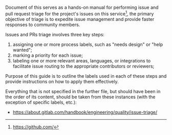Document of this serves as a hands-on manual for performing issue and pull request
triage for the project's issues on this service[^1], the primary objective of triage
is to expedite issue management and provide faster responses to community members.

Issues and PRs triage involves three key steps:

1. assigning one or more process labels, such as "needs design" or "help wanted";
2. marking a priority for each issue;
3. labeling one or more relevant areas, languages, or integrations to facilitate
   issue routing to the appropriate contributors or reviewers;

Purpose of this guide is to outline the labels used in each of these steps and
provide instructions on how to apply them effectively.

Everything that is not specified in the further file, but should have been in the
order of its content, should be taken from these instances (with the exception of
specific labels, etc.):

-   <https://about.gitlab.com/handbook/engineering/quality/issue-triage/>

[^1]: <https://github.com/>
